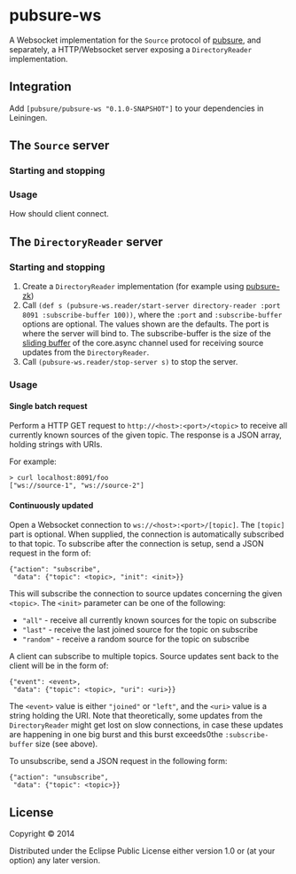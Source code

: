 # pubsure-ws

A Websocket implementation for the `Source` protocol of [pubsure](#), and separately, a HTTP/Websocket server exposing a `DirectoryReader` implementation.

## Integration

Add `[pubsure/pubsure-ws "0.1.0-SNAPSHOT"]` to your dependencies in Leiningen.

## The `Source` server

### Starting and stopping



### Usage

How should client connect.

## The `DirectoryReader` server

### Starting and stopping

1. Create a `DirectoryReader` implementation (for example using [pubsure-zk](#))
2. Call `(def s (pubsure-ws.reader/start-server directory-reader :port 8091 :subscribe-buffer 100))`, where the `:port` and `:subscribe-buffer` options are optional. The values shown are the defaults. The port is where the server will bind to. The subscribe-buffer is the size of the [sliding buffer](#) of the core.async channel used for receiving source updates from the `DirectoryReader`.
3. Call `(pubsure-ws.reader/stop-server s)` to stop the server.

### Usage

#### Single batch request

Perform a HTTP GET request to `http://<host>:<port>/<topic>` to receive all currently known sources of the given topic. The response is a JSON array, holding strings with URIs.

For example:

```
> curl localhost:8091/foo
["ws://source-1", "ws://source-2"]
```

#### Continuously updated

Open a Websocket connection to `ws://<host>:<port>/[topic]`. The `[topic]` part is optional. When supplied, the connection is automatically subscribed to that topic. To subscribe after the connection is setup, send a JSON request in the form of:

```
{"action": "subscribe", 
 "data": {"topic": <topic>, "init": <init>}}
```

This will subscribe the connection to source updates concerning the given `<topic>`. The `<init>` parameter can be one of the following:

* `"all"` - receive all currently known sources for the topic on subscribe
* `"last"` - receive the last joined source for the topic on subscribe
* `"random"` - receive a random source for the topic on subscribe

A client can subscribe to multiple topics. Source updates sent back to the client will be in the form of:

```
{"event": <event>,
 "data": {"topic": <topic>, "uri": <uri>}}
```

The `<event>` value is either `"joined"` or `"left"`, and the `<uri>` value is a string holding the URI. Note that theoretically, some updates from the `DirectoryReader` might get lost on slow connections, in case these updates are happening in one big burst and this burst exceeds0the `:subscribe-buffer` size (see above). 

To unsubscribe, send a JSON request in the following form:

```
{"action": "unsubscribe", 
 "data": {"topic": <topic>}}
```

## License

Copyright © 2014

Distributed under the Eclipse Public License either version 1.0 or (at
your option) any later version.
